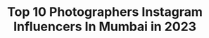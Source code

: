 ---
title: Top 10 Photographers Instagram Influencers In Mumbai in 2023
description: >-
  Find top photographers Instagram influencers in Mumbai in 2023. Most popular hashtags: #mumbai #instagram #india #photographers.
platform: Instagram
hits: 1090
text_top: See the best Instagram accounts on inBeat.
text_bottom: Our search engine holds 1090 Instagram influencers like this in Mumbai, India for you to connect with.
profiles:
  - username: "rahuljhangiani"
    fullname: >-
      Rahul Jhangiani
    bio: >-
      Fashion and Celebrity Photographer Mumbai Partner @tc1_ems
    location: "India"
    followers: 185275
    engagement: 338
    commentsToLikes: 0.013665
    id: ck0w3gyr7tcsb0i19wpzqanix
    verified: true
    hashtags: "#rahuljhangiani, #jacquelinefernandez, #athiyashetty, #tarasutaria"
  - username: "starryeyes2054"
    fullname: >-
      Star Udyawar | INDIA
    bio: >-
      Aspiring Photographer MUMBAI I INDIA
    location: "India"
    followers: 20863
    engagement: 482
    commentsToLikes: 0.083140
    id: ck5cciyplhg8l0i11eheisl5s
    verified: false
    hashtags: "#spi, #indianphotography, #streetphotographymagazine, #mymumbai"
  - username: "alokshahphotography"
    fullname: >-
      Alok Shah
    bio: >-
      International Photographer Mumbai, India. 91-9820758806. Copyrights alokshah DM for shoot inquiries London / Berlin / Paris / Mumbai
    location: "India"
    followers: 64554
    engagement: 50
    commentsToLikes: 0.023364
    id: ck15tev0khqiw0i192lhi6g0p
    verified: false
    hashtags: "#magazinecover, #palace, #ghagra, #royal"
  - username: "rdb_photographyy"
    fullname: >-
      RDB
    bio: >-
      Photographer Wedding photographer Mumbai , India . 7208773955
    location: "India"
    followers: 10215
    engagement: 501
    commentsToLikes: 0.005839
    id: ck6twh36trxzq0j719d944hol
    verified: false
    hashtags: "#theartisterr, #engagement, #weddingsutra, #bhfyp"
  - username: "sanket.ag.arwal"
    fullname: >-
      Sanket Agarwal
    bio: >-
      Painting With My Shutter :) Government Contractor by Profession! #tagsanket !! DM/Email For Collaboration. Sikkim & Siliguri.
    location: "India"
    followers: 16415
    engagement: 1652
    commentsToLikes: 0.305740
    id: ck0vx05fbwgrj0i19kpgpb3hf
    verified: false
    hashtags: "#travelrealindia, #worldwide, #ipofficial, #humanity"
  - username: "priyankatodankarofficial"
    fullname: >-
      𝗣𝗿𝗶𝘆𝗮𝗻𝗸𝗮 𝗧𝗼𝗱𝗮𝗻𝗸𝗮𝗿
    bio: >-
      Paid Collaboration queries ⬇️ tauruscineagency@gmail.com
    location: "India"
    followers: 120802
    engagement: 984
    commentsToLikes: 0.026399
    id: ck0w6bola7t6y0i19kgvh9igz
    verified: false
    hashtags: "#selflove, #follow, #smile, #staypositive"
  - username: "positive_rays"
    fullname: >-
      ρσσиαм
    bio: >-
      I am LIFE! Portraits| Street| Nature. For collabs please DM or email👇 #spreadpositiverays
    location: "India"
    followers: 6756
    engagement: 923
    commentsToLikes: 0.174413
    id: ck0vy83ct2oo70i19hcc2awcq
    verified: false
    hashtags: "#photooftheday, #natureza, #createathome, #ig"
  - username: "__asif_photographer_"
    fullname: >-
      asif____photographer
    bio: >-
      👉PORTRAIT | FASHION | FORTfOLIO SHOOT 📶 Next level Photography 📩 DM /MAIL FOR PAID SHOOT AND COLLAS...
    location: "India"
    followers: 5410
    engagement: 515
    commentsToLikes: 0.017224
    id: ck6uauqzn5s7g0j71it7yoxa6
    verified: false
    hashtags: "#outdoorphotography, #portfolioshoot, #photography, #modelphotographyphotos"
  - username: "visual_outcomes"
    fullname: >-
      Hrishikesh Gholap🇮🇳
    bio: >-
      |नवी मुंबई|INDIA🇮🇳 20
    location: "India"
    followers: 4263
    engagement: 2608
    commentsToLikes: 0.099396
    id: ck5c83rez8pof0i11yquu8g0h
    verified: false
    hashtags: ""
  - username: "moodygram_kerala"
    fullname: >-
      MAGIC™ (200k +Fam)
    bio: >-
      🅼oody 🅰rtist OF 🅶odsown 🅸nsta 🅲ommunity 🎩ιтѕ ιмρσятαит тσ вєℓιeνє тнє мαgι¢ ιиѕι∂e you💫 💌 DM for Promotions #photography
    location: "India"
    followers: 205015
    engagement: 313
    commentsToLikes: 0.009188
    id: ck0tto7h33kpe0i19hnhymcus
    verified: false
    hashtags: "#naturephotography, #photo, #worldphotography, #newbegining"
---